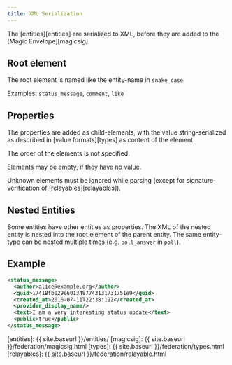 ```yaml
---
title: XML Serialization
---
```


The [entities][entities] are serialized to XML, before they are added to the [Magic Envelope][magicsig].

## Root element

The root element is named like the entity-name in `snake_case`.

Examples: `status_message`, `comment`, `like`

## Properties

The properties are added as child-elements, with the value string-serialized as described in [value formats][types] as
content of the element.

The order of the elements is not specified.

Elements may be empty, if they have no value.

Unknown elements must be ignored while parsing (except for signature-verification of [relayables][relayables]).

## Nested Entities

Some entities have other entities as properties. The XML of the nested entity is nested into the root element of the
parent entity. The same entity-type can be nested multiple times (e.g. `poll_answer` in `poll`).

## Example

~~~xml
<status_message>
  <author>alice@example.org</author>
  <guid>17418fb029e6013487743131731751e9</guid>
  <created_at>2016-07-11T22:38:19Z</created_at>
  <provider_display_name/>
  <text>I am a very interesting status update</text>
  <public>true</public>
</status_message>
~~~

[entities]: {{ site.baseurl }}/entities/
[magicsig]: {{ site.baseurl }}/federation/magicsig.html
[types]: {{ site.baseurl }}/federation/types.html
[relayables]: {{ site.baseurl }}/federation/relayable.html
